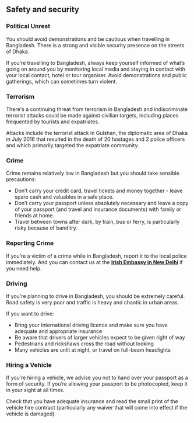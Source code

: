## Safety and security

### **Political Unrest**

You should avoid demonstrations and be cautious when travelling in Bangladesh. There is a strong and visible security presence on the streets of Dhaka.

If you’re travelling to Bangladesh, always keep yourself informed of what’s going on around you by monitoring local media and staying in contact with your local contact, hotel or tour organiser. Avoid demonstrations and public gatherings, which can sometimes turn violent.

### **Terrorism**

There's a continuing threat from terrorism in Bangladesh and indiscriminate terrorist attacks could be made against civilian targets, including places frequented by tourists and expatriates.

Attacks include the terrorist attack in Gulshan, the diplomatic area of Dhaka in July 2016 that resulted in the death of 20 hostages and 2 police officers and which primarily targeted the expatriate community.

### **Crime**

Crime remains relatively low in Bangladesh but you should take sensible precautions:

* Don’t carry your credit card, travel tickets and money together - leave spare cash and valuables in a safe place.
* Don’t carry your passport unless absolutely necessary and leave a copy of your passport (and travel and insurance documents) with family or friends at home.
* Travel between towns after dark, by train, bus or ferry, is particularly risky because of banditry.

### **Reporting Crime**

If you’re a victim of a crime while in Bangladesh, report it to the local police immediately. And you can contact us at the [**Irish Embassy in New Delhi**](/en/india/newdelhi/) if you need help.

### **Driving**

If you're planning to drive in Bangladesh, you should be extremely careful. Road safety is very poor and traffic is heavy and chaotic in urban areas.

If you want to drive:

* Bring your international driving licence and make sure you have adequate and appropriate insurance
* Be aware that drivers of larger vehicles expect to be given right of way
* Pedestrians and rickshaws cross the road without looking
* Many vehicles are unlit at night, or travel on full-beam headlights

### **Hiring a Vehicle**

If you’re hiring a vehicle, we advise you not to hand over your passport as a form of security. If you’re allowing your passport to be photocopied, keep it in your sight at all times.

Check that you have adequate insurance and read the small print of the vehicle hire contract (particularly any waiver that will come into effect if the vehicle is damaged).